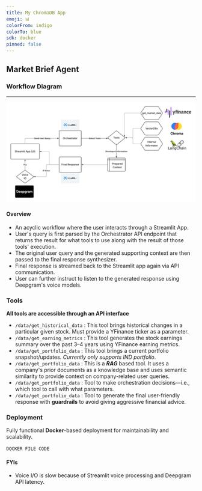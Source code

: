 ```yaml
---
title: My ChromaDB App
emoji: 📊
colorFrom: indigo
colorTo: blue
sdk: docker
pinned: false
---
```


## Market Brief Agent

### Workflow Diagram
---
![](diagram.jpeg)

#### Overview
* An acyclic workflow where the user interacts through a Streamlit App.
* User's query is first parsed by the Orchestrator API endpoint that returns the result for what tools to use along with the result of those tools' execution.
* The original user query and the generated supporting context are then passed to the final response synthesizer.
* Final response is streamed back to the Streamlit app again via API communication.
* User can further instruct to listen to the generated response using Deepgram's voice models.

### Tools 

**All tools are accessible through an API interface**
* `/data/get_historical_data` : This tool brings historical changes in a particular given stock. Must provide a YFinance ticker as a parameter.
* `/data/get_earning_metrics` : This tool generates the stock earnings summary over the past 3–4 years using YFinance earning metrics.
* `/data/get_portfolio_data` : This tool brings a current portfolio snapshot/updates. *Currently only supports IND portfolio*.
* `/data/get_portfolio_data` : This is a ***RAG*** based tool. It uses a company's prior documents as a knowledge base and uses semantic similarity to provide context on company-related user queries.
* `/data/get_portfolio_data` : Tool to make orchestration decisions—i.e., which tool to call with what parameters.
* `/data/get_portfolio_data` : Tool to generate the final user-friendly response with **guardrails** to avoid giving aggressive financial advice.

### Deployment

Fully functional **Docker**-based deployment for maintainability and scalability.

```DOCKER FILE CODE```

#### FYIs
* Voice I/O is slow because of Streamlit voice processing and Deepgram API latency.
